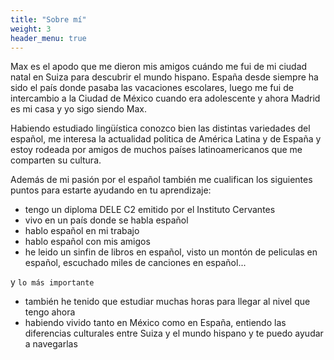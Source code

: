 ```yaml
---
title: "Sobre mí"
weight: 3
header_menu: true
---
```

Max es el apodo que me dieron mis amigos cuándo me fui de mi ciudad natal en Suiza para descubrir el mundo hispano. España desde siempre ha sido el país donde pasaba las vacaciones escolares, luego me fui de intercambio a la Ciudad de México cuando era adolescente y ahora Madrid es mi casa y yo sigo siendo Max.

Habiendo estudiado lingüística conozco bien las distintas variedades del español, me interesa la actualidad politica de América Latina y de España y estoy rodeada por amigos de muchos países latinoamericanos que me comparten su cultura.

Además de mi pasión por el español también me cualifican los siguientes puntos para estarte ayudando en tu aprendizaje:
- tengo un diploma DELE C2 emitido por el Instituto Cervantes 
- vivo en un país donde se habla español
- hablo español en mi trabajo
- hablo español con mis amigos
- he leido un sinfin de libros en español, visto un montón de peliculas en español, escuchado miles de canciones en español...

y `lo más importante`
- también he tenido que estudiar muchas horas para llegar al nivel que tengo ahora
- habiendo vivido tanto en México como en España, entiendo las diferencias culturales entre Suiza y el mundo hispano y te puedo ayudar a navegarlas



